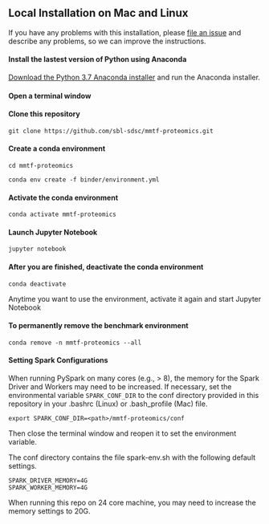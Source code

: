 ## Local Installation on Mac and Linux

If you have any problems with this installation, please [file an issue](https://github.com/sbl-sdsc/mmtf-proteomics/issues) and describe any problems, so we can improve the instructions.

#### Install the lastest version of Python using Anaconda
[Download the Python 3.7 Anaconda installer](https://www.anaconda.com/download) and run the Anaconda installer.

#### Open a terminal window

#### Clone this repository

```git clone https://github.com/sbl-sdsc/mmtf-proteomics.git```

#### Create a conda environment

```cd mmtf-proteomics```

```conda env create -f binder/environment.yml```

#### Activate the conda environment

```conda activate mmtf-proteomics```

#### Launch Jupyter Notebook

```jupyter notebook```

#### After you are finished, deactivate the conda environment

```conda deactivate```

Anytime you want to use the environment, activate it again and start Jupyter Notebook

#### To permanently remove the benchmark environment

```conda remove -n mmtf-proteomics --all```


#### Setting Spark Configurations
When running PySpark on many cores (e.g., > 8), the memory for the Spark Driver and Workers may need to be increased. If necessary, set the environmental variable `SPARK_CONF_DIR` to the conf directory provided in this repository in your .bashrc (Linux) or .bash_profile (Mac) file.

```export SPARK_CONF_DIR=<path>/mmtf-proteomics/conf```

Then close the terminal window and reopen it to set the environment variable.

The conf directory contains the file spark-env.sh with the following default settings.

```
SPARK_DRIVER_MEMORY=4G
SPARK_WORKER_MEMORY=4G
```

When running this repo on 24 core machine, you may need to increase the memory settings to 20G.
